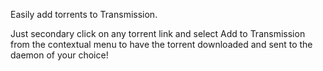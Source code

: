 Easily add torrents to Transmission.

Just secondary click on any torrent link and select Add to Transmission from the contextual menu to have the torrent downloaded and sent to the daemon of your choice!
